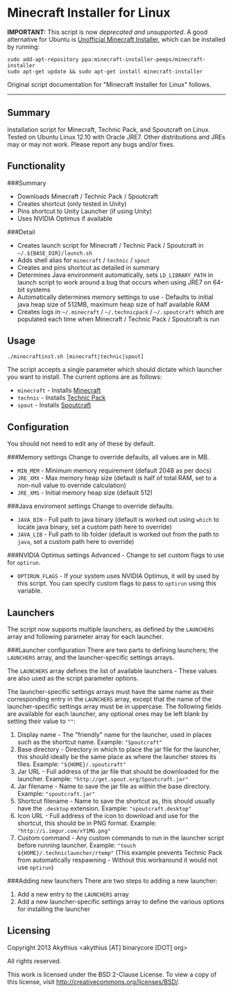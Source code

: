 Minecraft Installer for Linux
=============================

**IMPORTANT:** This script is now *deprecated and unsupported*. A good alternative for Ubuntu is [Unofficial Minecraft Installer](https://launchpad.net/~minecraft-installer-peeps/+archive/minecraft-installer), which can be installed by running:
```
sudo add-apt-repository ppa:minecraft-installer-peeps/minecraft-installer
sudo apt-get update && sudo apt-get install minecraft-installer
```

Original script documentation for "Minecraft Installer for Linux" follows.

---

Summary
-------

Installation script for Minecraft, Technic Pack, and Spoutcraft on Linux.
Tested on Ubuntu Linux 12.10 with Oracle JRE7. Other distributions and JREs
may or may not work. Please report any bugs and/or fixes.

Functionality
-------------

###Summary
* Downloads Minecraft / Technic Pack / Spoutcraft
* Creates shortcut (only tested in Unity)
* Pins shortcut to Unity Launcher (if using Unity)
* Uses NVIDIA Optimus if available

###Detail
* Creates launch script for Minecraft / Technic Pack / Spoutcraft in
  `~/.${BASE_DIR}/launch.sh`
* Adds shell alias for `minecraft` / `technic` / `spout`
* Creates and pins shortcut as detailed in summary
* Determines Java environment automatically, sets `LD_LIBRARY_PATH` in launch
  script to work around a bug that occurs when using JRE7 on 64-bit systems
* Automatically determines memory settings to use - Defaults to initial java
  heap size of 512MB, maximum heap size of half available RAM
* Creates logs in `~/.minecraft` / `~/.technicpack` / `~/.spoutcraft` which
  are populated each time when Minecraft / Technic Pack / Spoutcraft is run

Usage
-----

`./minecraftinst.sh [minecraft|technic|spout]`

The script accepts a single parameter which should dictate which launcher you
want to install. The current options are as follows:

* `minecraft` - Installs [Minecraft](http://minecraft.net/)
* `technic` - Installs [Technic Pack](http://www.technicpack.net/)
* `spout` - Installs [Spoutcraft](http://www.spout.org/)

Configuration
-------------

You should not need to edit any of these by default.

###Memory settings
Change to override defaults, all values are in MB.

* `MIN_MEM` - Minimum memory requirement (default 2048 as per docs)
* `JRE_XMX` - Max memory heap size (default is half of total RAM, set to a
              non-null value to override calculation)
* `JRE_XMS` - Initial memory heap size (default 512)

###Java enviroment settings
Change to override defaults.

* `JAVA_BIN` - Full path to java binary (default is worked out using `which`
               to locate java binary, set a custom path here to override)
* `JAVA_LIB` - Full path to lib folder (default is worked out from the path
               to `java`, set a custom path here to override)

###NVIDIA Optimus settings
Advanced - Change to set custom flags to use for `optirun`.

* `OPTIRUN_FLAGS` - If your system uses NVIDIA Optimus, it will by used by this
                    script. You can specify custom flags to pass to `optirun`
                    using this variable.

Launchers
---------
The script now supports multiple launchers, as defined by the `LAUNCHERS` array
and following parameter array for each launcher.

###Launcher configuration
There are two parts to defining launchers; the `LAUNCHERS` array, and the
launcher-specific settings arrays.

The `LAUNCHERS` array defines the list of available launchers - These values are
also used as the script parameter options.

The launcher-specific settings arrays must have the same name as their
corresponding entry in the `LAUNCHERS` array, except that the name of the
launcher-specific settings array must be in uppercase. The following fields
are available for each launcher, any optional ones may be left blank by
setting their value to `""`:

1. Display name - The "friendly" name for the launcher, used in places such as
   the shortcut name. Example: `"Spoutcraft"`
1. Base directory - Directory in which to place the jar file for the launcher,
   this should ideally be the same place as where the launcher stores its files.
   Example: `"${HOME}/.spoutcraft"`
1. Jar URL - Full address of the jar file that should be downloaded for the
   launcher. Example: `"http://get.spout.org/Spoutcraft.jar"`
1. Jar filename - Name to save the jar file as within the base directory.
   Example: `"spoutcraft.jar"`
1. Shortcut filename - Name to save the shortcut as, this should usually have
   the `.desktop` extension. Example: `"spoutcraft.desktop"`
1. Icon URL - Full address of the icon to download and use for the shortcut,
   this should be in PNG format. Example: `"http://i.imgur.com/xY1MG.png"`
1. Custom command - Any custom commands to run in the launcher script before
   running launcher. Example: `"touch ${HOME}/.techniclauncher/rtemp"` (This
   example prevents Technic Pack from automatically respawning - Without this
   workaround it would not use `optirun`)

###Adding new launchers
There are two steps to adding a new launcher:

1. Add a new entry to the `LAUNCHERS` array
1. Add a new launcher-specific settings array to define the various options
   for installing the launcher

Licensing
---------

Copyright 2013 Akythius <akythius [AT] binarycore [DOT] org>

All rights reserved.

This work is licensed under the BSD 2-Clause License. To view a copy of this
license, visit http://creativecommons.org/licenses/BSD/.

